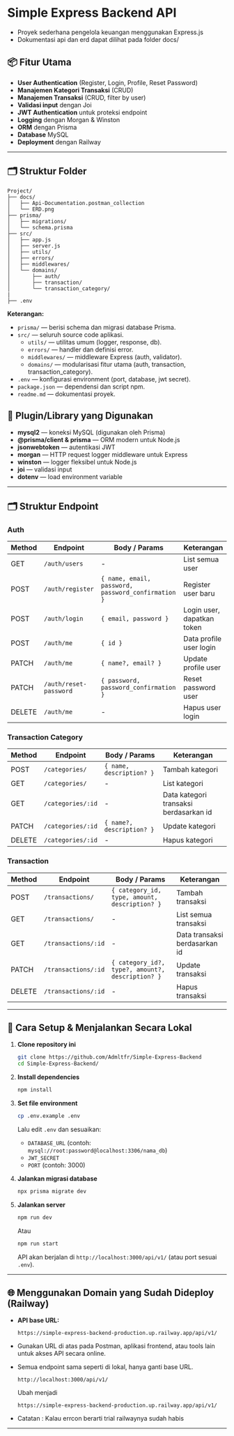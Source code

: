 # Simple Express Backend API

- Proyek sederhana pengelola keuangan menggunakan Express.js
- Dokumentasi api dan erd dapat dilihat pada folder docs/

## 📦 Fitur Utama

- **User Authentication** (Register, Login, Profile, Reset Password)
- **Manajemen Kategori Transaksi** (CRUD)
- **Manajemen Transaksi** (CRUD, filter by user)
- **Validasi input** dengan Joi
- **JWT Authentication** untuk proteksi endpoint
- **Logging** dengan Morgan & Winston
- **ORM** dengan Prisma
- **Database** MySQL
- **Deployment** dengan Railway

---

## 🗂️ Struktur Folder 

```
Project/
├── docs/
│   ├── Api-Documentation.postman_collection
│   └── ERD.png
├── prisma/
│   ├── migrations/
│   └── schema.prisma
├── src/
│   ├── app.js
│   ├── server.js
│   ├── utils/
│   ├── errors/
│   ├── middlewares/
│   └── domains/
│       ├── auth/
│       ├── transaction/
│       └── transaction_category/
|
├── .env
```

**Keterangan:**
- `prisma/` — berisi schema dan migrasi database Prisma.
- `src/` — seluruh source code aplikasi.
  - `utils/` — utilitas umum (logger, response, db).
  - `errors/` — handler dan definisi error.
  - `middlewares/` — middleware Express (auth, validator).
  - `domains/` — modularisasi fitur utama (auth, transaction, transaction_category).
- `.env` — konfigurasi environment (port, database, jwt secret).
- `package.json` — dependensi dan script npm.
- `readme.md` — dokumentasi proyek.

## 🔌 Plugin/Library yang Digunakan

- **mysql2** — koneksi MySQL (digunakan oleh Prisma)
- **@prisma/client & prisma** — ORM modern untuk Node.js
- **jsonwebtoken** — autentikasi JWT
- **morgan** — HTTP request logger middleware untuk Express
- **winston** — logger fleksibel untuk Node.js
- **joi** — validasi input
- **dotenv** — load environment variable

---

## 🗂️ Struktur Endpoint

### Auth
| Method | Endpoint                | Body / Params                          | Keterangan            |
|--------|-------------------------|----------------------------------------|-----------------------|
| GET   | `/auth/users  `          | -                                      | List semua user    |
| POST   | `/auth/register`        | `{ name, email, password, password_confirmation }` | Register user baru    |
| POST   | `/auth/login`           | `{ email, password }`                  | Login user, dapatkan token |
| POST   | `/auth/me`              | `{ id }`                               | Data profile user login |
| PATCH  | `/auth/me`              | `{ name?, email? }`                    | Update profile user   |
| PATCH  | `/auth/reset-password`  | `{ password, password_confirmation }`  | Reset password user   |
| DELETE | `/auth/me`              | -                                      | Hapus user login      |

### Transaction Category
| Method | Endpoint                | Body / Params                          | Keterangan            |
|--------|-------------------------|----------------------------------------|-----------------------|
| POST   | `/categories/`          | `{ name, description? }`               | Tambah kategori       |
| GET    | `/categories/`          | -                                      | List kategori         |
| GET    | `/categories/:id`       | -                                      | Data kategori transaksi berdasarkan id       |
| PATCH  | `/categories/:id`       | `{ name?, description? }`              | Update kategori       |
| DELETE | `/categories/:id`       | -                                      | Hapus kategori        |

### Transaction
| Method | Endpoint                | Body / Params                          | Keterangan            |
|--------|-------------------------|----------------------------------------|-----------------------|
| POST   | `/transactions/`        | `{ category_id, type, amount, description? }` | Tambah transaksi      |
| GET    | `/transactions/`        | -                                      | List semua transaksi |    |
| GET  | `/transactions/:id`       | -                                      | Data transaksi berdasarkan id      |
| PATCH  | `/transactions/:id`     | `{ category_id?, type?, amount?, description? }` | Update transaksi      |
| DELETE | `/transactions/:id`     | - | Hapus transaksi                    |

---

## 🚀 Cara Setup & Menjalankan Secara Lokal

1. **Clone repository ini**
   ```sh
   git clone https://github.com/Admltfr/Simple-Express-Backend
   cd Simple-Express-Backend/
   ```

2. **Install dependencies**
   ```sh
   npm install
   ```

3. **Set file environment**
   ```sh
   cp .env.example .env
   ```
   Lalu edit `.env` dan sesuaikan:
   - `DATABASE_URL` (contoh: `mysql://root:password@localhost:3306/nama_db`)
   - `JWT_SECRET`
   - `PORT` (contoh: 3000)

4. **Jalankan migrasi database**
   ```sh
   npx prisma migrate dev
   ```

5. **Jalankan server**
   ```sh
   npm run dev
   ```
   Atau
   ```sh
   npm run start
   ```
   API akan berjalan di `http://localhost:3000/api/v1/` (atau port sesuai `.env`).

---

## 🌐 Menggunakan Domain yang Sudah Dideploy (Railway)

- **API base URL:**  
  ```
  https://simple-express-backend-production.up.railway.app/api/v1/
  ```

- Gunakan URL di atas pada Postman, aplikasi frontend, atau tools lain untuk akses API secara online.
- Semua endpoint sama seperti di lokal, hanya ganti base URL.
  ```
  http://localhost:3000/api/v1/
  ```
  Ubah menjadi
  ```
  https://simple-express-backend-production.up.railway.app/api/v1/
  ```
- Catatan : Kalau errcon berarti trial railwaynya sudah habis

---